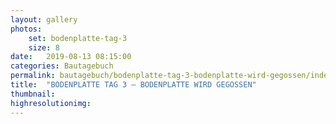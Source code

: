 ```yaml
---
layout: gallery
photos:
    set: bodenplatte-tag-3
    size: 8
date:   2019-08-13 08:15:00
categories: Bautagebuch
permalink: bautagebuch/bodenplatte-tag-3-bodenplatte-wird-gegossen/index.html
title:  "BODENPLATTE TAG 3 – BODENPLATTE WIRD GEGOSSEN"
thumbnail: 
highresolutionimg: 
---
```

